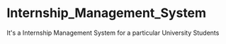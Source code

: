 # Internship_Management_System
It's a Internship Management System for a particular University Students
